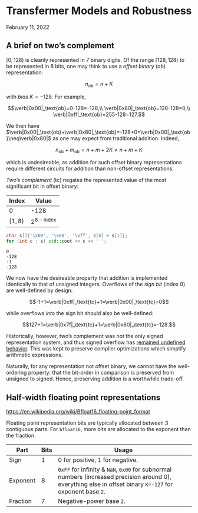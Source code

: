 # Transfermer Models and Robustness

February 11, 2022

## A brief on two’s complement

$[0, 128)$ is cleanly represented in 7 binary digits. Of the range $[128, 128)$ to be represented in 8 bits, one may think to use a *offset binary* (ob) representation:

$$n_\text{ob}=n+K$$

with *bias* $K=-128$. For example,

$$\verb|0x00|_\text{ob}=0-128=-128,\\
\verb|0x80|_\text{ob}=128-128=0,\\
\verb|0xff|_\text{ob}=255-128=127.$$

We then have $\verb|0x00|_\text{ob}+\verb|0x80|_\text{ob}=-128+0=\verb|0x00|_\text{ob}\neq\verb|0x80|$ as one may expect from traditional addition. Indeed,

$$n_\text{ob}+m_\text{ob}=n+m+2K\neq n+m+K$$

which is undesireable, as addition for such offset binary representations require different circuits for addition than non-offset representations.

*Two’s complement* (tc) negates the represented value of the most significant bit in offset binary:

Index|Value
-|-
0|-128
$[1,8)$|$2^{8-\text{Index}}$

```c++
char s[]{'\x00', '\x80', '\xff', s[0] + s[1]};
for (int c : s) std::cout << c << ' ';
```

```text
0
-128
-1
-128
```

We now have the desireable property that addition is implemented identically to that of unsigned integers. Overflows of the *sign bit* (index 0) are well-defined by design:

$$-1+1=\verb|0xff|_\text{tc}+1=\verb|0x00|_\text{tc}=0$$

while overflows *into* the sign bit should also be well-defined:

$$127+1=\verb|0x7f|_\text{tc}+1=\verb|0x80|_\text{tc}=-128.$$

Historically, however, two’s complement was not the only signed representation system, and thus signed overflow has [remained undefined behavior](https://stackoverflow.com/questions/18195715/why-is-unsigned-integer-overflow-defined-behavior-but-signed-integer-overflow-is). This was kept to preserve compiler optimizations which simplify arithmetic expressions.

Naturally, for any representation not offset binary, we cannot have the well-ordering property: that the bit-order in comparison is preserved from unsigned to signed. Hence, preserving addition is a worthwhile trade-off.

<div class="next-subtitled"></div>

## Half-width floating point representations

<https://en.wikipedia.org/wiki/Bfloat16_floating-point_format>

Floating point representation bits are typically allocated between 3 contiguous parts. For `bfloat16`, more bits are allocated to the exponent than the fraction.

Part|Bits|Usage
-|-|-
Sign|1|0 for positive, 1 for negative.
Exponent|8|`0xFF` for infinity & `NaN`, `0x00` for subnormal numbers (increased precision around 0), everything else in offset binary `K=-127` for exponent base `2`.
Fraction|7|Negative-power base `2`.
